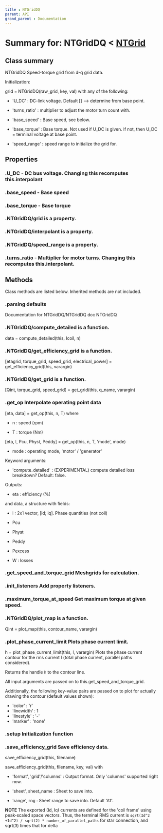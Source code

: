 ```yaml
---
title : NTGridDQ
parent: API
grand_parent : Documentation
---
```

# Summary for: **NTGridDQ**  < [NTGrid](NTGrid.html)

## Class summary

NTGridDQ Speed-torque grid from d-q grid data.

Initialization:

grid = NTGridDQ(raw_grid, key, val) with any of the following:

* 'U_DC' : DC-link voltage. Default [] --> determine from base
point.

* 'turns_ratio' : multiplier to adjust the motor turn count with.

* 'base_speed' : Base speed, see below.

* 'base_torque' : Base torque. Not used if U_DC is given. If not,
then U_DC = terminal voltage at base point.

* 'speed_range' : speed range to initialize the grid for.

## Properties

### .**U_DC** - DC bus voltage. Changing this recomputes this.interpolant

### .**base_speed** - Base speed

### .**base_torque** - Base torque

### .NTGridDQ/**grid** is a property.

### .NTGridDQ/**interpolant** is a property.

### .NTGridDQ/**speed_range** is a property.

### .**turns_ratio** - Multiplier for motor turns. Changing this recomputes this.interpolant.


## Methods

Class methods are listed below. Inherited methods are not included.

### .parsing defaults
Documentation for NTGridDQ/NTGridDQ
doc NTGridDQ

### .NTGridDQ/**compute_detailed** is a function.
data = compute_detailed(this, Icoil, n)

### .NTGridDQ/**get_efficiency_grid** is a function.
[etagrid, torque_grid, speed_grid, electrical_power] = get_efficiency_grid(this, varargin)

### .NTGridDQ/**get_grid** is a function.
[Qint, torque_grid, speed_grid] = get_grid(this, q_name, varargin)

### .**get_op** Interpolate operating point data

[eta, data] = get_op(this, n, T) where

* n : speed (rpm)

* T : torque (Nm)

[eta, I, Pcu, Physt, Peddy] = get_op(this, n, T, 'mode', mode)

* mode : operating mode, 'motor' / 'generator'

Keyword arguments:
* 'compute_detailed' : (EXPERIMENTAL) compute detailed loss breakdown? Default: false.

Outputs:

* eta : efficiency (%)

and data, a structure with fields:

* I : 2x1 vector, [id; iq]. Phase quantities (not coil)

* Pcu

* Physt

* Peddy

* Pexcess

* W : losses

### .**get_speed_and_torque_grid** Meshgrids for calculation.

### .**init_listeners** Add property listeners.

### .**maximum_torque_at_speed** Get maximum torque at given speed.

### .NTGridDQ/**plot_map** is a function.
Qint = plot_map(this, contour_name, varargin)

### .**plot_phase_current_limit** Plots phase current limit.

h = plot_phase_current_limit(this, I, varargin)
Plots the phase current contour for the rms current I (total phase
current, parallel paths considered).

Returns the handle `h` to the contour line.

All input arguments are passed on to this.get_speed_and_torque_grid.

Additionally, the following key-value pairs are passed on to plot for
actually drawing the contour (default values shown):
* 'color' : 'r'
* 'linewidth' : 1
* 'linestyle' : '-'
* 'marker' : 'none'

### .setup Initialization function

### .**save_efficiency_grid** Save efficiency data.

save_efficiency_grid(this, filename)

save_efficiency_grid(this, filename, key, val) with

* 'format', 'grid'/'columns' : Output format. Only 'columns' supported
right now.

* 'sheet', sheet_name : Sheet to save into.

* 'range', rng : Sheet range to save into. Default 'A1'.

**NOTE**  The exported (Id, Iq) currents are defined for the 'coil frame'
using peak-scaled space vectors. Thus, the terminal RMS current is
`sqrt(Id^2 +Id^2) / sqrt(2) * number_of_parallel_paths` for star connection,
and sqrt(3) times that for delta


